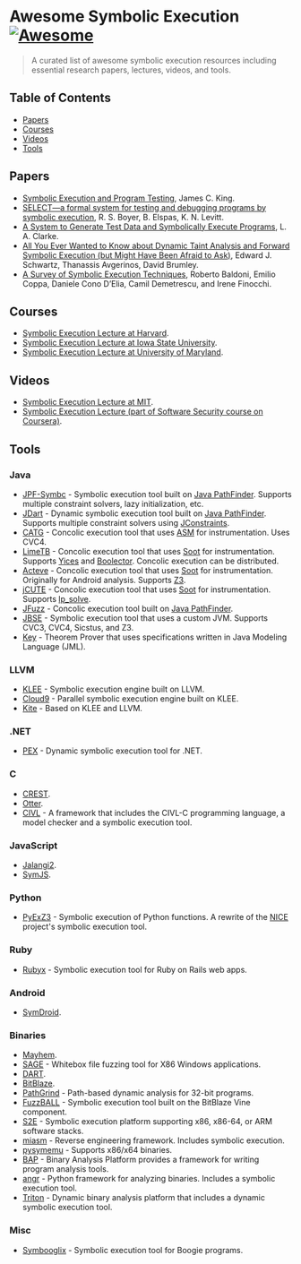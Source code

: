 # Awesome Symbolic Execution [![Awesome](https://cdn.rawgit.com/sindresorhus/awesome/d7305f38d29fed78fa85652e3a63e154dd8e8829/media/badge.svg)](https://github.com/sindresorhus/awesome)

>A curated list of awesome symbolic execution resources including essential research papers, lectures, videos, and tools.


## Table of Contents

* [Papers](#papers)
* [Courses](#courses)
* [Videos](#videos)
* [Tools](#tools)


## Papers

* [Symbolic Execution and Program Testing](https://doi.org/10.1145/360248.360252), James C. King.
* [SELECT—a formal system for testing and debugging programs by symbolic execution](https://doi.org/10.1145/390016.808445), R. S. Boyer, B. Elspas, K. N. Levitt.
* [A System to Generate Test Data and Symbolically Execute Programs](https://doi.org/10.1109/TSE.1976.233817), L. A. Clarke.
* [All You Ever Wanted to Know about Dynamic Taint Analysis and Forward Symbolic Execution (but Might Have Been Afraid to Ask)](https://doi.org/10.1109/SP.2010.26), Edward J. Schwartz, Thanassis Avgerinos, David Brumley.
* [A Survey of Symbolic Execution Techniques](https://arxiv.org/pdf/1610.00502.pdf), Roberto Baldoni, Emilio Coppa, Daniele Cono D’Elia, Camil Demetrescu, and Irene Finocchi.


## Courses

* [Symbolic Execution Lecture at Harvard](http://www.seas.harvard.edu/courses/cs252/2011sp/slides/Lec13-SymExec.pdf).
* [Symbolic Execution Lecture at Iowa State University](http://web.cs.iastate.edu/~weile/cs641/9.SymbolicExecution.pdf).
* [Symbolic Execution Lecture at University of Maryland](https://www.cs.umd.edu/class/spring2013/cmsc631/lectures/symbolic-exec.pdf).


## Videos

* [Symbolic Execution Lecture at MIT](https://www.youtube.com/watch?v=mffhPgsl8Ws).
* [Symbolic Execution Lecture (part of Software Security course on Coursera)](https://www.coursera.org/learn/software-security/lecture/agCNF/introducing-symbolic-execution).


## Tools


### Java

* [JPF-Symbc](https://babelfish.arc.nasa.gov/trac/jpf/wiki/projects/jpf-symbc) - Symbolic execution tool built on [Java PathFinder](https://babelfish.arc.nasa.gov/trac/jpf/). Supports multiple constraint solvers, lazy initialization, etc.
* [JDart](https://github.com/psycopaths/jdart) - Dynamic symbolic execution tool built on [Java PathFinder](https://babelfish.arc.nasa.gov/trac/jpf/). Supports multiple constraint solvers using [JConstraints](https://github.com/psycopaths/jconstraints).
* [CATG](https://github.com/ksen007/janala2) - Concolic execution tool that uses [ASM](http://asm.ow2.org/) for instrumentation. Uses CVC4.
* [LimeTB](http://www.tcs.hut.fi/Software/lime/) - Concolic execution tool that uses [Soot](https://sable.github.io/soot/) for instrumentation. Supports [Yices](http://yices.csl.sri.com/) and [Boolector](http://fmv.jku.at/boolector/). Concolic execution can be distributed.
* [Acteve](https://code.google.com/archive/p/acteve/) - Concolic execution tool that uses [Soot](https://sable.github.io/soot/) for instrumentation. Originally for Android analysis. Supports [Z3](https://github.com/Z3Prover/z3).
* [jCUTE](http://osl.cs.illinois.edu/software/jcute/) - Concolic execution tool that uses [Soot](https://sable.github.io/soot/) for instrumentation. Supports [lp_solve](http://lpsolve.sourceforge.net/).
* [JFuzz](http://people.csail.mit.edu/akiezun/jfuzz/) - Concolic execution tool built on [Java PathFinder](https://babelfish.arc.nasa.gov/trac/jpf/).
* [JBSE](http://pietrobraione.github.io/jbse/) - Symbolic execution tool that uses a custom JVM. Supports CVC3, CVC4, Sicstus, and Z3.
* [Key](https://www.key-project.org/) - Theorem Prover that uses specifications written in Java Modeling Language (JML).


### LLVM

* [KLEE](http://klee.github.io/) - Symbolic execution engine built on LLVM.
* [Cloud9](http://cloud9.epfl.ch/) - Parallel symbolic execution engine built on KLEE.
* [Kite](http://www.cs.ubc.ca/labs/isd/Projects/Kite/) - Based on KLEE and LLVM.


### .NET

* [PEX](http://pex4fun.com/About.aspx) - Dynamic symbolic execution tool for .NET.


### C

* [CREST](https://github.com/jburnim/crest).
* [Otter](https://bitbucket.org/khooyp/otter/).
* [CIVL](http://vsl.cis.udel.edu/civl/) - A framework that includes the CIVL-C programming language, a model checker and a symbolic execution tool.


### JavaScript

* [Jalangi2](https://github.com/Samsung/jalangi2).
* [SymJS](https://doi.org/10.1145/2635868.2635913).


### Python

* [PyExZ3](https://github.com/thomasjball/PyExZ3) - Symbolic execution of Python functions. A rewrite of the [NICE](https://code.google.com/archive/p/nice-of) project's symbolic execution tool.


### Ruby

* [Rubyx](https://www.cs.umd.edu/~avik/papers/ssarorwa.pdf) - Symbolic execution tool for Ruby on Rails web apps.


### Android

* [SymDroid](http://www.cs.umd.edu/~jfoster/papers/cs-tr-5022.pdf).


### Binaries

* [Mayhem](http://dx.doi.org/10.1109/SP.2012.31).
* [SAGE](https://patricegodefroid.github.io/public_psfiles/ndss2008.pdf) - Whitebox file fuzzing tool for X86 Windows applications.
* [DART](https://doi.org/10.1145/1064978.1065036). 
* [BitBlaze](http://bitblaze.cs.berkeley.edu/).
* [PathGrind](https://github.com/codelion/pathgrind) - Path-based dynamic analysis for 32-bit programs.
* [FuzzBALL](http://bitblaze.cs.berkeley.edu/fuzzball.html) - Symbolic execution tool built on the BitBlaze Vine component.
* [S2E](http://s2e.epfl.ch/) - Symbolic execution platform supporting x86, x86-64, or ARM software stacks.
* [miasm](https://github.com/cea-sec/miasm) - Reverse engineering framework. Includes symbolic execution.
* [pysymemu](https://github.com/feliam/pysymemu/) - Supports x86/x64 binaries.
* [BAP](https://github.com/BinaryAnalysisPlatform/bap) - Binary Analysis Platform provides a framework for writing program analysis tools.
* [angr](http://angr.io/) - Python framework for analyzing binaries. Includes a symbolic execution tool.
* [Triton](https://triton.quarkslab.com/) - Dynamic binary analysis platform that includes a dynamic symbolic execution tool.


### Misc

* [Symbooglix](https://github.com/symbooglix/symbooglix) - Symbolic execution tool for Boogie programs.
